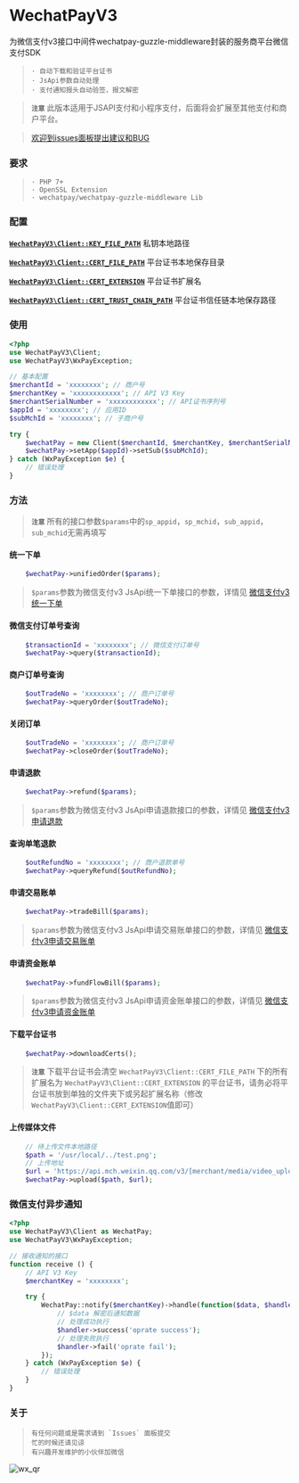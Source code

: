 # WechatPayV3
 为微信支付v3接口中间件wechatpay-guzzle-middleware封装的服务商平台微信支付SDK

>     · 自动下载和验证平台证书
>     · JsApi参数自动处理
>     · 支付通知报头自动验签，报文解密

> **`注意`** 此版本适用于JSAPI支付和小程序支付，后面将会扩展至其他支付和商户平台。

> [欢迎到issues面板提出建议和BUG](https://github.com/lspriv/WechatPayV3/issues)

### 要求

>     · PHP 7+
>     · OpenSSL Extension
>     · wechatpay/wechatpay-guzzle-middleware Lib

### 配置

[**`WechatPayV3\Client::KEY_FILE_PATH`**](#KEY_FILE_PATH)  私钥本地路径

[**`WechatPayV3\Client::CERT_FILE_PATH`**](#CERT_FILE_PATH)  平台证书本地保存目录

[**`WechatPayV3\Client::CERT_EXTENSION`**](#CERT_EXTENSION)  平台证书扩展名

[**`WechatPayV3\Client::CERT_TRUST_CHAIN_PATH`**](#CERT_TRUST_CHAIN_PATH)  平台证书信任链本地保存路径



### 使用

```php
<?php
use WechatPayV3\Client;
use WechatPayV3\WxPayException;

// 基本配置
$merchantId = 'xxxxxxxx'; // 商户号
$merchantKey = 'xxxxxxxxxxxx'; // API V3 Key
$merchantSerialNumber = 'xxxxxxxxxxxx'; // API证书序列号
$appId = 'xxxxxxxx'; // 应用ID
$subMchId = 'xxxxxxxx'; // 子商户号

try {
    $wechatPay = new Client($merchantId, $merchantKey, $merchantSerialNumber);
    $wechatPay->setApp($appId)->setSub($subMchId);
} catch (WxPayException $e) {
    // 错误处理
}
```

### 方法
> **`注意`** 所有的接口参数`$params`中的`sp_appid`，`sp_mchid`，`sub_appid`，`sub_mchid`无需再填写


#### 统一下单 

```php
    $wechatPay->unifiedOrder($params);
```
> `$params`参数为微信支付v3 JsApi统一下单接口的参数，详情见 [微信支付v3统一下单](https://pay.weixin.qq.com/wiki/doc/apiv3_partner/apis/chapter4_1_1.shtml)

#### 微信支付订单号查询

```php
    $transactionId = 'xxxxxxxx'; // 微信支付订单号
    $wechatPay->query($transactionId); 
```

#### 商户订单号查询

```php
    $outTradeNo = 'xxxxxxxx'; // 商户订单号
    $wechatPay->queryOrder($outTradeNo); 
```

#### 关闭订单

```php
    $outTradeNo = 'xxxxxxxx'; // 商户订单号
    $wechatPay->closeOrder($outTradeNo); 
```

#### 申请退款

```php
    $wechatPay->refund($params); 
```
> `$params`参数为微信支付v3 JsApi申请退款接口的参数，详情见 [微信支付v3申请退款](https://pay.weixin.qq.com/wiki/doc/apiv3_partner/apis/chapter4_1_9.shtml)

#### 查询单笔退款

```php
    $outRefundNo = 'xxxxxxxx'; // 商户退款单号
    $wechatPay->queryRefund($outRefundNo); 
```

#### 申请交易账单

```php
    $wechatPay->tradeBill($params); 
```
> `$params`参数为微信支付v3 JsApi申请交易账单接口的参数，详情见 [微信支付v3申请交易账单](https://pay.weixin.qq.com/wiki/doc/apiv3_partner/apis/chapter4_1_6.shtml)

#### 申请资金账单

```php
    $wechatPay->fundFlowBill($params); 
```
> `$params`参数为微信支付v3 JsApi申请资金账单接口的参数，详情见 [微信支付v3申请资金账单](https://pay.weixin.qq.com/wiki/doc/apiv3_partner/apis/chapter4_1_7.shtml)

#### 下载平台证书

```php
    $wechatPay->downloadCerts(); 
```
> **`注意`** 下载平台证书会清空 `WechatPayV3\Client::CERT_FILE_PATH` 下的所有扩展名为 `WechatPayV3\Client::CERT_EXTENSION` 的平台证书，请务必将平台证书放到单独的文件夹下或另起扩展名称（修改`WechatPayV3\Client::CERT_EXTENSION`值即可）

#### 上传媒体文件

```php
    // 待上传文件本地路径
    $path = '/usr/local/../test.png';
    // 上传地址
    $url = 'https://api.mch.weixin.qq.com/v3/[merchant/media/video_upload|marketing/favor/media/image-upload]'; 
    $wechatPay->upload($path, $url); 
```


### 微信支付异步通知

```php
<?php
use WechatPayV3\Client as WechatPay;
use WechatPayV3\WxPayException;

// 接收通知的接口
function receive () {
    // API V3 Key
    $merchantKey = 'xxxxxxxx'; 

    try {
        WechatPay::notify($merchantKey)->handle(function($data, $handler) {
            // $data 解密后通知数据
            // 处理成功执行
            $handler->success('oprate success');
            // 处理失败执行
            $handler->fail('oprate fail');
        });
    } catch (WxPayException $e) {
        // 错误处理
    }
}
```
### 关于

>     有任何问题或是需求请到 `Issues` 面板提交
>     忙的时候还请见谅
>     有兴趣开发维护的小伙伴加微信

![wx_qr](https://chat.qilianyun.net/static/git/calendar/wx.png)